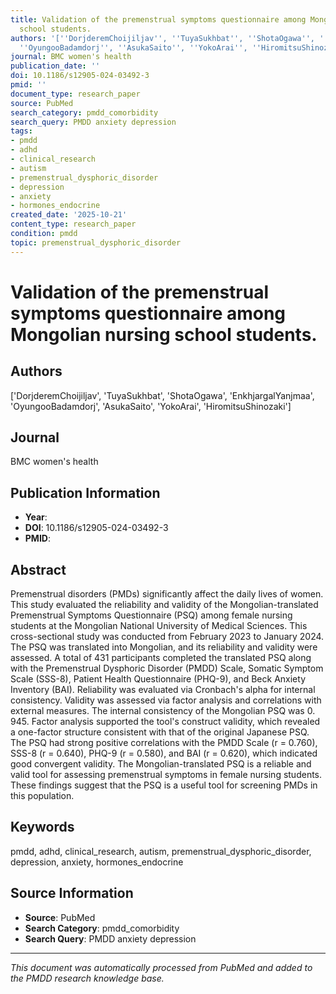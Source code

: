 ```yaml
---
title: Validation of the premenstrual symptoms questionnaire among Mongolian nursing
  school students.
authors: '[''DorjderemChoijiljav'', ''TuyaSukhbat'', ''ShotaOgawa'', ''EnkhjargalYanjmaa'',
  ''OyungooBadamdorj'', ''AsukaSaito'', ''YokoArai'', ''HiromitsuShinozaki'']'
journal: BMC women's health
publication_date: ''
doi: 10.1186/s12905-024-03492-3
pmid: ''
document_type: research_paper
source: PubMed
search_category: pmdd_comorbidity
search_query: PMDD anxiety depression
tags:
- pmdd
- adhd
- clinical_research
- autism
- premenstrual_dysphoric_disorder
- depression
- anxiety
- hormones_endocrine
created_date: '2025-10-21'
content_type: research_paper
condition: pmdd
topic: premenstrual_dysphoric_disorder
---
```


# Validation of the premenstrual symptoms questionnaire among Mongolian nursing school students.

## Authors
['DorjderemChoijiljav', 'TuyaSukhbat', 'ShotaOgawa', 'EnkhjargalYanjmaa', 'OyungooBadamdorj', 'AsukaSaito', 'YokoArai', 'HiromitsuShinozaki']

## Journal
BMC women's health

## Publication Information
- **Year**: 
- **DOI**: 10.1186/s12905-024-03492-3
- **PMID**: 

## Abstract
Premenstrual disorders (PMDs) significantly affect the daily lives of women. This study evaluated the reliability and validity of the Mongolian-translated Premenstrual Symptoms Questionnaire (PSQ) among female nursing students at the Mongolian National University of Medical Sciences. This cross-sectional study was conducted from February 2023 to January 2024. The PSQ was translated into Mongolian, and its reliability and validity were assessed. A total of 431 participants completed the translated PSQ along with the Premenstrual Dysphoric Disorder (PMDD) Scale, Somatic Symptom Scale (SSS-8), Patient Health Questionnaire (PHQ-9), and Beck Anxiety Inventory (BAI). Reliability was evaluated via Cronbach's alpha for internal consistency. Validity was assessed via factor analysis and correlations with external measures. The internal consistency of the Mongolian PSQ was 0. 945. Factor analysis supported the tool's construct validity, which revealed a one-factor structure consistent with that of the original Japanese PSQ. The PSQ had strong positive correlations with the PMDD Scale (r = 0.760), SSS-8 (r = 0.640), PHQ-9 (r = 0.580), and BAI (r = 0.620), which indicated good convergent validity. The Mongolian-translated PSQ is a reliable and valid tool for assessing premenstrual symptoms in female nursing students. These findings suggest that the PSQ is a useful tool for screening PMDs in this population.

## Keywords
pmdd, adhd, clinical_research, autism, premenstrual_dysphoric_disorder, depression, anxiety, hormones_endocrine

## Source Information
- **Source**: PubMed
- **Search Category**: pmdd_comorbidity
- **Search Query**: PMDD anxiety depression

---
*This document was automatically processed from PubMed and added to the PMDD research knowledge base.*
